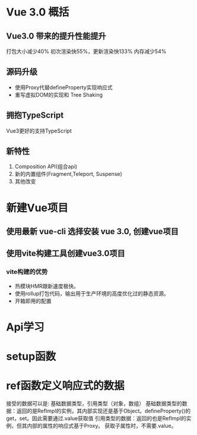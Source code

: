 # Vue 3.0 概括
## Vue3.0 带来的提升性能提升
打包大小减少40%
初次渲染快55%，更新渲染快133%
内存减少54%

## 源码升级
* 使用Proxy代替defineProperty实现响应式
* 重写虚拟DOM的实现和 Tree Shaking

## 拥抱TypeScript
Vue3更好的支持TypeScript

## 新特性
1. Composition API(组合api)
2. 新的内置组件(Fragment,Teleport, Suspense)
3. 其他改变

# 新建Vue项目
## 使用最新 vue-cli 选择安装 vue 3.0, 创建vue项目
## 使用vite构建工具创建vue3.0项目
### vite构建的优势
* 热模块HMR跟新速度极快。
* 使用rollup打包代码，输出用于生产环境的高度优化过的静态资源。
* 开箱即用的配置

# Api学习
# setup函数
# ref函数定义响应式的数据
接受的数据可以是: 基础数据类型，引用类型（对象，数组）
基础数据类型的数据：返回的是RefImpl的实例，其内部实现还是基于Object。defineProperty()的get，set。因此需要通过.value获取值
引用类型的数据：返回的也是RefImpl的实例，但其内部的属性的响应式基于Proxy。 获取子属性时，不需要.value。
